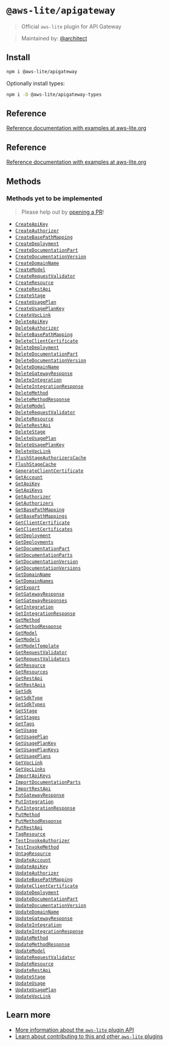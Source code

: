 # `@aws-lite/apigateway`

> Official `aws-lite` plugin for API Gateway

> Maintained by: [@architect](https://github.com/architect)


## Install

```sh
npm i @aws-lite/apigateway
```

Optionally install types:

```sh
npm i -D @aws-lite/apigateway-types
```


## Reference

[Reference documentation with examples at aws-lite.org](https://aws-lite.org/services/apigateway)


## Reference

[Reference documentation with examples at aws-lite.org](https://aws-lite.org/services/apigateway)


## Methods

<!-- ! Do not remove METHOD_DOCS_START / METHOD_DOCS_END ! -->
<!-- METHOD_DOCS_START -->



### Methods yet to be implemented

> Please help out by [opening a PR](https://github.com/aws-lite/aws-lite#authoring-aws-lite-plugins)!

- [`CreateApiKey`](https://docs.aws.amazon.com/apigateway/latest/api/API_CreateApiKey.html)
- [`CreateAuthorizer`](https://docs.aws.amazon.com/apigateway/latest/api/API_CreateAuthorizer.html)
- [`CreateBasePathMapping`](https://docs.aws.amazon.com/apigateway/latest/api/API_CreateBasePathMapping.html)
- [`CreateDeployment`](https://docs.aws.amazon.com/apigateway/latest/api/API_CreateDeployment.html)
- [`CreateDocumentationPart`](https://docs.aws.amazon.com/apigateway/latest/api/API_CreateDocumentationPart.html)
- [`CreateDocumentationVersion`](https://docs.aws.amazon.com/apigateway/latest/api/API_CreateDocumentationVersion.html)
- [`CreateDomainName`](https://docs.aws.amazon.com/apigateway/latest/api/API_CreateDomainName.html)
- [`CreateModel`](https://docs.aws.amazon.com/apigateway/latest/api/API_CreateModel.html)
- [`CreateRequestValidator`](https://docs.aws.amazon.com/apigateway/latest/api/API_CreateRequestValidator.html)
- [`CreateResource`](https://docs.aws.amazon.com/apigateway/latest/api/API_CreateResource.html)
- [`CreateRestApi`](https://docs.aws.amazon.com/apigateway/latest/api/API_CreateRestApi.html)
- [`CreateStage`](https://docs.aws.amazon.com/apigateway/latest/api/API_CreateStage.html)
- [`CreateUsagePlan`](https://docs.aws.amazon.com/apigateway/latest/api/API_CreateUsagePlan.html)
- [`CreateUsagePlanKey`](https://docs.aws.amazon.com/apigateway/latest/api/API_CreateUsagePlanKey.html)
- [`CreateVpcLink`](https://docs.aws.amazon.com/apigateway/latest/api/API_CreateVpcLink.html)
- [`DeleteApiKey`](https://docs.aws.amazon.com/apigateway/latest/api/API_DeleteApiKey.html)
- [`DeleteAuthorizer`](https://docs.aws.amazon.com/apigateway/latest/api/API_DeleteAuthorizer.html)
- [`DeleteBasePathMapping`](https://docs.aws.amazon.com/apigateway/latest/api/API_DeleteBasePathMapping.html)
- [`DeleteClientCertificate`](https://docs.aws.amazon.com/apigateway/latest/api/API_DeleteClientCertificate.html)
- [`DeleteDeployment`](https://docs.aws.amazon.com/apigateway/latest/api/API_DeleteDeployment.html)
- [`DeleteDocumentationPart`](https://docs.aws.amazon.com/apigateway/latest/api/API_DeleteDocumentationPart.html)
- [`DeleteDocumentationVersion`](https://docs.aws.amazon.com/apigateway/latest/api/API_DeleteDocumentationVersion.html)
- [`DeleteDomainName`](https://docs.aws.amazon.com/apigateway/latest/api/API_DeleteDomainName.html)
- [`DeleteGatewayResponse`](https://docs.aws.amazon.com/apigateway/latest/api/API_DeleteGatewayResponse.html)
- [`DeleteIntegration`](https://docs.aws.amazon.com/apigateway/latest/api/API_DeleteIntegration.html)
- [`DeleteIntegrationResponse`](https://docs.aws.amazon.com/apigateway/latest/api/API_DeleteIntegrationResponse.html)
- [`DeleteMethod`](https://docs.aws.amazon.com/apigateway/latest/api/API_DeleteMethod.html)
- [`DeleteMethodResponse`](https://docs.aws.amazon.com/apigateway/latest/api/API_DeleteMethodResponse.html)
- [`DeleteModel`](https://docs.aws.amazon.com/apigateway/latest/api/API_DeleteModel.html)
- [`DeleteRequestValidator`](https://docs.aws.amazon.com/apigateway/latest/api/API_DeleteRequestValidator.html)
- [`DeleteResource`](https://docs.aws.amazon.com/apigateway/latest/api/API_DeleteResource.html)
- [`DeleteRestApi`](https://docs.aws.amazon.com/apigateway/latest/api/API_DeleteRestApi.html)
- [`DeleteStage`](https://docs.aws.amazon.com/apigateway/latest/api/API_DeleteStage.html)
- [`DeleteUsagePlan`](https://docs.aws.amazon.com/apigateway/latest/api/API_DeleteUsagePlan.html)
- [`DeleteUsagePlanKey`](https://docs.aws.amazon.com/apigateway/latest/api/API_DeleteUsagePlanKey.html)
- [`DeleteVpcLink`](https://docs.aws.amazon.com/apigateway/latest/api/API_DeleteVpcLink.html)
- [`FlushStageAuthorizersCache`](https://docs.aws.amazon.com/apigateway/latest/api/API_FlushStageAuthorizersCache.html)
- [`FlushStageCache`](https://docs.aws.amazon.com/apigateway/latest/api/API_FlushStageCache.html)
- [`GenerateClientCertificate`](https://docs.aws.amazon.com/apigateway/latest/api/API_GenerateClientCertificate.html)
- [`GetAccount`](https://docs.aws.amazon.com/apigateway/latest/api/API_GetAccount.html)
- [`GetApiKey`](https://docs.aws.amazon.com/apigateway/latest/api/API_GetApiKey.html)
- [`GetApiKeys`](https://docs.aws.amazon.com/apigateway/latest/api/API_GetApiKeys.html)
- [`GetAuthorizer`](https://docs.aws.amazon.com/apigateway/latest/api/API_GetAuthorizer.html)
- [`GetAuthorizers`](https://docs.aws.amazon.com/apigateway/latest/api/API_GetAuthorizers.html)
- [`GetBasePathMapping`](https://docs.aws.amazon.com/apigateway/latest/api/API_GetBasePathMapping.html)
- [`GetBasePathMappings`](https://docs.aws.amazon.com/apigateway/latest/api/API_GetBasePathMappings.html)
- [`GetClientCertificate`](https://docs.aws.amazon.com/apigateway/latest/api/API_GetClientCertificate.html)
- [`GetClientCertificates`](https://docs.aws.amazon.com/apigateway/latest/api/API_GetClientCertificates.html)
- [`GetDeployment`](https://docs.aws.amazon.com/apigateway/latest/api/API_GetDeployment.html)
- [`GetDeployments`](https://docs.aws.amazon.com/apigateway/latest/api/API_GetDeployments.html)
- [`GetDocumentationPart`](https://docs.aws.amazon.com/apigateway/latest/api/API_GetDocumentationPart.html)
- [`GetDocumentationParts`](https://docs.aws.amazon.com/apigateway/latest/api/API_GetDocumentationParts.html)
- [`GetDocumentationVersion`](https://docs.aws.amazon.com/apigateway/latest/api/API_GetDocumentationVersion.html)
- [`GetDocumentationVersions`](https://docs.aws.amazon.com/apigateway/latest/api/API_GetDocumentationVersions.html)
- [`GetDomainName`](https://docs.aws.amazon.com/apigateway/latest/api/API_GetDomainName.html)
- [`GetDomainNames`](https://docs.aws.amazon.com/apigateway/latest/api/API_GetDomainNames.html)
- [`GetExport`](https://docs.aws.amazon.com/apigateway/latest/api/API_GetExport.html)
- [`GetGatewayResponse`](https://docs.aws.amazon.com/apigateway/latest/api/API_GetGatewayResponse.html)
- [`GetGatewayResponses`](https://docs.aws.amazon.com/apigateway/latest/api/API_GetGatewayResponses.html)
- [`GetIntegration`](https://docs.aws.amazon.com/apigateway/latest/api/API_GetIntegration.html)
- [`GetIntegrationResponse`](https://docs.aws.amazon.com/apigateway/latest/api/API_GetIntegrationResponse.html)
- [`GetMethod`](https://docs.aws.amazon.com/apigateway/latest/api/API_GetMethod.html)
- [`GetMethodResponse`](https://docs.aws.amazon.com/apigateway/latest/api/API_GetMethodResponse.html)
- [`GetModel`](https://docs.aws.amazon.com/apigateway/latest/api/API_GetModel.html)
- [`GetModels`](https://docs.aws.amazon.com/apigateway/latest/api/API_GetModels.html)
- [`GetModelTemplate`](https://docs.aws.amazon.com/apigateway/latest/api/API_GetModelTemplate.html)
- [`GetRequestValidator`](https://docs.aws.amazon.com/apigateway/latest/api/API_GetRequestValidator.html)
- [`GetRequestValidators`](https://docs.aws.amazon.com/apigateway/latest/api/API_GetRequestValidators.html)
- [`GetResource`](https://docs.aws.amazon.com/apigateway/latest/api/API_GetResource.html)
- [`GetResources`](https://docs.aws.amazon.com/apigateway/latest/api/API_GetResources.html)
- [`GetRestApi`](https://docs.aws.amazon.com/apigateway/latest/api/API_GetRestApi.html)
- [`GetRestApis`](https://docs.aws.amazon.com/apigateway/latest/api/API_GetRestApis.html)
- [`GetSdk`](https://docs.aws.amazon.com/apigateway/latest/api/API_GetSdk.html)
- [`GetSdkType`](https://docs.aws.amazon.com/apigateway/latest/api/API_GetSdkType.html)
- [`GetSdkTypes`](https://docs.aws.amazon.com/apigateway/latest/api/API_GetSdkTypes.html)
- [`GetStage`](https://docs.aws.amazon.com/apigateway/latest/api/API_GetStage.html)
- [`GetStages`](https://docs.aws.amazon.com/apigateway/latest/api/API_GetStages.html)
- [`GetTags`](https://docs.aws.amazon.com/apigateway/latest/api/API_GetTags.html)
- [`GetUsage`](https://docs.aws.amazon.com/apigateway/latest/api/API_GetUsage.html)
- [`GetUsagePlan`](https://docs.aws.amazon.com/apigateway/latest/api/API_GetUsagePlan.html)
- [`GetUsagePlanKey`](https://docs.aws.amazon.com/apigateway/latest/api/API_GetUsagePlanKey.html)
- [`GetUsagePlanKeys`](https://docs.aws.amazon.com/apigateway/latest/api/API_GetUsagePlanKeys.html)
- [`GetUsagePlans`](https://docs.aws.amazon.com/apigateway/latest/api/API_GetUsagePlans.html)
- [`GetVpcLink`](https://docs.aws.amazon.com/apigateway/latest/api/API_GetVpcLink.html)
- [`GetVpcLinks`](https://docs.aws.amazon.com/apigateway/latest/api/API_GetVpcLinks.html)
- [`ImportApiKeys`](https://docs.aws.amazon.com/apigateway/latest/api/API_ImportApiKeys.html)
- [`ImportDocumentationParts`](https://docs.aws.amazon.com/apigateway/latest/api/API_ImportDocumentationParts.html)
- [`ImportRestApi`](https://docs.aws.amazon.com/apigateway/latest/api/API_ImportRestApi.html)
- [`PutGatewayResponse`](https://docs.aws.amazon.com/apigateway/latest/api/API_PutGatewayResponse.html)
- [`PutIntegration`](https://docs.aws.amazon.com/apigateway/latest/api/API_PutIntegration.html)
- [`PutIntegrationResponse`](https://docs.aws.amazon.com/apigateway/latest/api/API_PutIntegrationResponse.html)
- [`PutMethod`](https://docs.aws.amazon.com/apigateway/latest/api/API_PutMethod.html)
- [`PutMethodResponse`](https://docs.aws.amazon.com/apigateway/latest/api/API_PutMethodResponse.html)
- [`PutRestApi`](https://docs.aws.amazon.com/apigateway/latest/api/API_PutRestApi.html)
- [`TagResource`](https://docs.aws.amazon.com/apigateway/latest/api/API_TagResource.html)
- [`TestInvokeAuthorizer`](https://docs.aws.amazon.com/apigateway/latest/api/API_TestInvokeAuthorizer.html)
- [`TestInvokeMethod`](https://docs.aws.amazon.com/apigateway/latest/api/API_TestInvokeMethod.html)
- [`UntagResource`](https://docs.aws.amazon.com/apigateway/latest/api/API_UntagResource.html)
- [`UpdateAccount`](https://docs.aws.amazon.com/apigateway/latest/api/API_UpdateAccount.html)
- [`UpdateApiKey`](https://docs.aws.amazon.com/apigateway/latest/api/API_UpdateApiKey.html)
- [`UpdateAuthorizer`](https://docs.aws.amazon.com/apigateway/latest/api/API_UpdateAuthorizer.html)
- [`UpdateBasePathMapping`](https://docs.aws.amazon.com/apigateway/latest/api/API_UpdateBasePathMapping.html)
- [`UpdateClientCertificate`](https://docs.aws.amazon.com/apigateway/latest/api/API_UpdateClientCertificate.html)
- [`UpdateDeployment`](https://docs.aws.amazon.com/apigateway/latest/api/API_UpdateDeployment.html)
- [`UpdateDocumentationPart`](https://docs.aws.amazon.com/apigateway/latest/api/API_UpdateDocumentationPart.html)
- [`UpdateDocumentationVersion`](https://docs.aws.amazon.com/apigateway/latest/api/API_UpdateDocumentationVersion.html)
- [`UpdateDomainName`](https://docs.aws.amazon.com/apigateway/latest/api/API_UpdateDomainName.html)
- [`UpdateGatewayResponse`](https://docs.aws.amazon.com/apigateway/latest/api/API_UpdateGatewayResponse.html)
- [`UpdateIntegration`](https://docs.aws.amazon.com/apigateway/latest/api/API_UpdateIntegration.html)
- [`UpdateIntegrationResponse`](https://docs.aws.amazon.com/apigateway/latest/api/API_UpdateIntegrationResponse.html)
- [`UpdateMethod`](https://docs.aws.amazon.com/apigateway/latest/api/API_UpdateMethod.html)
- [`UpdateMethodResponse`](https://docs.aws.amazon.com/apigateway/latest/api/API_UpdateMethodResponse.html)
- [`UpdateModel`](https://docs.aws.amazon.com/apigateway/latest/api/API_UpdateModel.html)
- [`UpdateRequestValidator`](https://docs.aws.amazon.com/apigateway/latest/api/API_UpdateRequestValidator.html)
- [`UpdateResource`](https://docs.aws.amazon.com/apigateway/latest/api/API_UpdateResource.html)
- [`UpdateRestApi`](https://docs.aws.amazon.com/apigateway/latest/api/API_UpdateRestApi.html)
- [`UpdateStage`](https://docs.aws.amazon.com/apigateway/latest/api/API_UpdateStage.html)
- [`UpdateUsage`](https://docs.aws.amazon.com/apigateway/latest/api/API_UpdateUsage.html)
- [`UpdateUsagePlan`](https://docs.aws.amazon.com/apigateway/latest/api/API_UpdateUsagePlan.html)
- [`UpdateVpcLink`](https://docs.aws.amazon.com/apigateway/latest/api/API_UpdateVpcLink.html)
<!-- METHOD_DOCS_END -->


## Learn more

- [More information about the `aws-lite` plugin API](https://aws-lite.org/plugin-api)
- [Learn about contributing to this and other `aws-lite` plugins](https://aws-lite.org/contributing)

